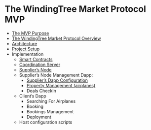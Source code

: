 # The WindingTree Market Protocol MVP

- [The MVP Purpose](./mvp-purpose.md)
- [The WindingTree Market Protocol Overview](./protocol.md)
- [Architecture](./architecture.md)
- [Project Setup](./setup.md)
- Implementation
  - [Smart Contracts](./imp.contracts.md)
  - [Coordination Server](./imp.server.md)
  - [Supplier’s Node](./imp.node.md)
  - Supplier’s Node Management Dapp:
    - [Supplier’s Dapp Configuration](./imp.manager.config.md)
    - [Property Management (airplanes)](./imp.manager.prop.md)
    - Deals CheckIn
  - Client’s Dapp
    - Searching For Airplanes
    - Booking
    - Bookings Management
    - Deployment
  - Host configuration scripts
